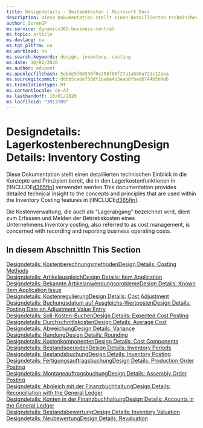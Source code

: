 ```yaml
---
title: Designdetails - Bestandkosten | Microsoft Docs
description: Diese Dokumentation stellt einen detaillierten technischen Einblick in die Konzepte und Prinzipien bereit, die in den Lagerkostenfunktionen in Business Central verwendet werden.
author: SorenGP
ms.service: dynamics365-business-central
ms.topic: article
ms.devlang: na
ms.tgt_pltfrm: na
ms.workload: na
ms.search.keywords: design, inventory, costing
ms.date: 10/01/2020
ms.author: edupont
ms.openlocfilehash: 5ebde5f0d330f0e258f08f27a1a686a72dc12bea
ms.sourcegitcommit: ddbb5cede750df1baba4b3eab8fbed6744b5b9d6
ms.translationtype: HT
ms.contentlocale: de-AT
ms.lasthandoff: 10/01/2020
ms.locfileid: "3913789"
---
```

# <a name="design-details-inventory-costing"></a><span data-ttu-id="d4933-103">Designdetails: Lagerkostenberechnung</span><span class="sxs-lookup"><span data-stu-id="d4933-103">Design Details: Inventory Costing</span></span>
<span data-ttu-id="d4933-104">Diese Dokumentation stellt einen detaillierten technischen Einblick in die Konzepte und Prinzipien bereit, die in den Lagerkostenfunktionen in [!INCLUDE[d365fin](includes/d365fin_md.md)] verwendet werden.</span><span class="sxs-lookup"><span data-stu-id="d4933-104">This documentation provides detailed technical insight to the concepts and principles that are used within the Inventory Costing features in [!INCLUDE[d365fin](includes/d365fin_md.md)].</span></span>  

<span data-ttu-id="d4933-105">Die Kostenverwaltung, die auch als "Lagerabgang" bezeichnet wird, dient zum Erfassen und Melden der Betriebskosten eines Unternehmens.</span><span class="sxs-lookup"><span data-stu-id="d4933-105">Inventory costing, also referred to as cost management, is concerned with recording and reporting business operating costs.</span></span>  

## <a name="in-this-section"></a><span data-ttu-id="d4933-106">In diesem Abschnitt</span><span class="sxs-lookup"><span data-stu-id="d4933-106">In This Section</span></span>  
[<span data-ttu-id="d4933-107">Designdetails: Kostenberechnungsmethoden</span><span class="sxs-lookup"><span data-stu-id="d4933-107">Design Details: Costing Methods</span></span>](design-details-costing-methods.md)  
[<span data-ttu-id="d4933-108">Designdetails: Artikelausgleich</span><span class="sxs-lookup"><span data-stu-id="d4933-108">Design Details: Item Application</span></span>](design-details-item-application.md)  
[<span data-ttu-id="d4933-109">Designdetails: Bekannte Artikelanwendungsprobleme</span><span class="sxs-lookup"><span data-stu-id="d4933-109">Design Details: Known Item Application Issue</span></span>](design-details-inventory-zero-level-open-item-ledger-entries.md)  
[<span data-ttu-id="d4933-110">Designdetails: Kostenregulierung</span><span class="sxs-lookup"><span data-stu-id="d4933-110">Design Details: Cost Adjustment</span></span>](design-details-cost-adjustment.md)  
[<span data-ttu-id="d4933-111">Designdetails: Buchungsdatum auf Ausgleichs-Wertposten</span><span class="sxs-lookup"><span data-stu-id="d4933-111">Design Details: Posting Date on Adjustment Value Entry</span></span>](design-details-inventory-adjustment-value-entry-posting-date.md)  
[<span data-ttu-id="d4933-112">Designdetails: Soll-Kosten-Buchen</span><span class="sxs-lookup"><span data-stu-id="d4933-112">Design Details: Expected Cost Posting</span></span>](design-details-expected-cost-posting.md)  
[<span data-ttu-id="d4933-113">Designdetails: Durchschnittskosten</span><span class="sxs-lookup"><span data-stu-id="d4933-113">Design Details: Average Cost</span></span>](design-details-average-cost.md)  
[<span data-ttu-id="d4933-114">Designdetails: Abweichung</span><span class="sxs-lookup"><span data-stu-id="d4933-114">Design Details: Variance</span></span>](design-details-variance.md)  
[<span data-ttu-id="d4933-115">Designdetails: Rundung</span><span class="sxs-lookup"><span data-stu-id="d4933-115">Design Details: Rounding</span></span>](design-details-rounding.md)  
[<span data-ttu-id="d4933-116">Designdetails: Kostenkomponenten</span><span class="sxs-lookup"><span data-stu-id="d4933-116">Design Details: Cost Components</span></span>](design-details-cost-components.md)  
[<span data-ttu-id="d4933-117">Designdetails: Bestandsperioden</span><span class="sxs-lookup"><span data-stu-id="d4933-117">Design Details: Inventory Periods</span></span>](design-details-inventory-periods.md)  
[<span data-ttu-id="d4933-118">Designdetails: Bestandsbuchung</span><span class="sxs-lookup"><span data-stu-id="d4933-118">Design Details: Inventory Posting</span></span>](design-details-inventory-posting.md)  
[<span data-ttu-id="d4933-119">Designdetails: Fertigungsauftragsbuchung</span><span class="sxs-lookup"><span data-stu-id="d4933-119">Design Details: Production Order Posting</span></span>](design-details-production-order-posting.md)  
[<span data-ttu-id="d4933-120">Designdetails: Montageauftragsbuchung</span><span class="sxs-lookup"><span data-stu-id="d4933-120">Design Details: Assembly Order Posting</span></span>](design-details-assembly-order-posting.md)  
[<span data-ttu-id="d4933-121">Designdetails: Abgleich mit der Finanzbuchhaltung</span><span class="sxs-lookup"><span data-stu-id="d4933-121">Design Details: Reconciliation with the General Ledger</span></span>](design-details-reconciliation-with-the-general-ledger.md)  
[<span data-ttu-id="d4933-122">Designdetails: Konten in der Finanzbuchhaltung</span><span class="sxs-lookup"><span data-stu-id="d4933-122">Design Details: Accounts in the General Ledger</span></span>](design-details-accounts-in-the-general-ledger.md)  
[<span data-ttu-id="d4933-123">Designdetails: Bestandsbewertung</span><span class="sxs-lookup"><span data-stu-id="d4933-123">Design Details: Inventory Valuation</span></span>](design-details-inventory-valuation.md)  
[<span data-ttu-id="d4933-124">Designdetails: Neubewertung</span><span class="sxs-lookup"><span data-stu-id="d4933-124">Design Details: Revaluation</span></span>](design-details-revaluation.md)
